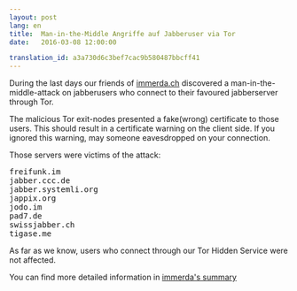 ```yaml
---
layout: post 
lang: en 
title:  Man-in-the-Middle Angriffe auf Jabberuser via Tor 
date:   2016-03-08 12:00:00

translation_id: a3a730d6c3bef7cac9b580487bbcff41
---
```


During the last days our friends of [immerda.ch](https://www.immerda.ch/) discovered a
man-in-the-middle-attack on jabberusers who connect to their favoured jabberserver through Tor.

The malicious Tor exit-nodes presented a fake(wrong) certificate to those users. This should result in a certificate warning on the client side.
If you ignored this warning, may someone eavesdropped on your connection.

Those servers were victims of the attack:

<pre>
freifunk.im
jabber.ccc.de
jabber.systemli.org
jappix.org
jodo.im
pad7.de
swissjabber.ch
tigase.me
</pre>

As far as we know, users who connect through our Tor Hidden Service were not affected.

You can find more detailed information in [immerda's summary](https://tech.immerda.ch/2016/03/xmpp-man-in-the-middle-via-tor/)